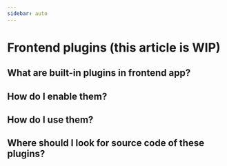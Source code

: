 ```yaml
---
sidebar: auto
---
```


# Frontend plugins (this article is WIP)

## What are built-in plugins in frontend app?

## How do I enable them?

## How do I use them?

## Where should I look for source code of these plugins?
